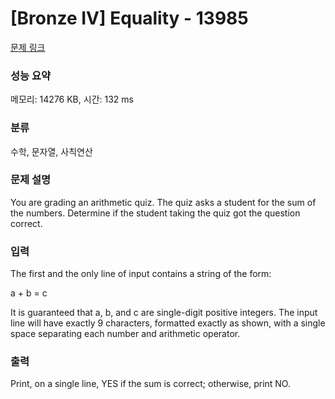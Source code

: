 # [Bronze IV] Equality - 13985 

[문제 링크](https://www.acmicpc.net/problem/13985) 

### 성능 요약

메모리: 14276 KB, 시간: 132 ms

### 분류

수학, 문자열, 사칙연산

### 문제 설명

<p>You are grading an arithmetic quiz. The quiz asks a student for the sum of the numbers. Determine if the student taking the quiz got the question correct.</p>

### 입력 

 <p>The first and the only line of input contains a string of the form:</p>

<p>a + b = c</p>

<p>It is guaranteed that a, b, and c are single-digit positive integers. The input line will have exactly 9 characters, formatted exactly as shown, with a single space separating each number and arithmetic operator.</p>

### 출력 

 <p>Print, on a single line, YES if the sum is correct; otherwise, print NO.</p>

